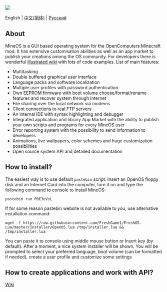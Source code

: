 ![](https://i.imgur.com/Ki5bX0I.gif)

English | [中文(简体)](https://github.com/FreshGame1/FreshOS-Lua/blob/master/README-zh_CN.md) | [Русский](https://github.com/FreshGame1/FreshOS-Lua/blob/master/README-ru_RU.md)

## About

MineOS is a GUI based operating system for the OpenComputers Minecraft mod. It has extensive customisation abilities as well as an app market to publish your creations among the OS community. For developers there is wonderful [illustrated wiki](https://github.com/IgorTimofeev/MineOS/wiki) with lots of code examples. List of main features:

-   Multitasking
-   Double buffered graphical user interface
-   Language packs and software localization
-   Multiple user profiles with password authentication
-   Own EEPROM firmware with boot volume choose/format/rename features and recover system through Internet
-   File sharing over the local network via modems
-   Client connections to real FTP servers
-   An internal IDE with syntax highlighting and debugger 
-   Integrated application and library App Market with the ability to publish your own scripts and programs for every MineOS user
-   Error reporting system with the possibility to send information to developers
-   Animations, live wallpapers, color schemes and huge customization possibilities
-   Open source system API and detailed documentation

## How to install?

The easiest way is to use default `pastebin` script. Insert an OpenOS floppy disk and an Internet Card into the computer, turn it on and type the following command to console to install MineOS:

	pastebin run PDE3eVsL

If for some reason pastebin website is not available to you, use alternative installation command:

	wget -f https://raw.githubusercontent.com/FreshGame1/FreshOS-Lua/master/Installer/OpenOS.lua /tmp/installer.lua && /tmp/installer.lua

You can paste it to console using middle mouse button or Insert key (by default). After a moment, a nice system installer will be shown. You will be prompted to select your preferred language, boot volume (can be formatted if needed), create a user profile and customize some settings

## How to create applications and work with API?

[Wiki](https://github.com/IgorTimofeev/MineOS/wiki)
